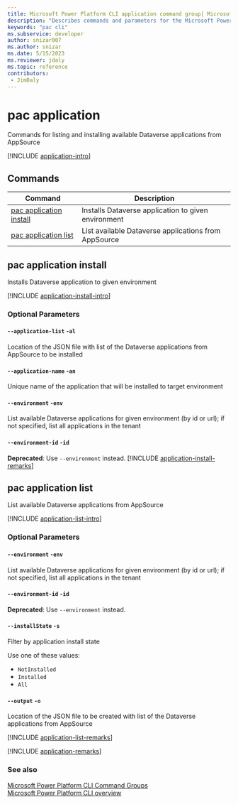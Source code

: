 ```yaml
---
title: Microsoft Power Platform CLI application command group| Microsoft Docs
description: "Describes commands and parameters for the Microsoft Power Platform CLI application command group."
keywords: "pac cli"
ms.subservice: developer
author: snizar007
ms.author: snizar
ms.date: 5/15/2023
ms.reviewer: jdaly
ms.topic: reference
contributors: 
 - JimDaly
---
```

<!-- 
Do not edit this file. 
This file is generated by a program and any changes will be overwritten when this topic is re-generated.
Use the include files to add additional content to this topic.
-->
# pac application

Commands for listing and installing available Dataverse applications from AppSource

[!INCLUDE [application-intro](includes/application-intro.md)]

## Commands

|Command|Description|
|---------|---------|
|[pac application install](#pac-application-install)|Installs Dataverse application to given environment|
|[pac application list](#pac-application-list)|List available Dataverse applications from AppSource|


## pac application install

Installs Dataverse application to given environment

[!INCLUDE [application-install-intro](includes/application-install-intro.md)]


### Optional Parameters

#### `--application-list` `-al`

Location of the JSON file with list of the Dataverse applications from AppSource to be installed

#### `--application-name` `-an`

Unique name of the application that will be installed to target environment

#### `--environment` `-env`

List available Dataverse applications for given environment (by id or url); if not specified, list all applications in the tenant

#### `--environment-id` `-id`

**Deprecated**: Use `--environment` instead.
[!INCLUDE [application-install-remarks](includes/application-install-remarks.md)]

## pac application list

List available Dataverse applications from AppSource

[!INCLUDE [application-list-intro](includes/application-list-intro.md)]


### Optional Parameters

#### `--environment` `-env`

List available Dataverse applications for given environment (by id or url); if not specified, list all applications in the tenant

#### `--environment-id` `-id`

**Deprecated**: Use `--environment` instead.
#### `--installState` `-s`

Filter by application install state

Use one of these values:

- `NotInstalled`
- `Installed`
- `All`

#### `--output` `-o`

Location of the JSON file to be created with list of the Dataverse applications from AppSource

[!INCLUDE [application-list-remarks](includes/application-list-remarks.md)]

[!INCLUDE [application-remarks](includes/application-remarks.md)]

### See also

[Microsoft Power Platform CLI Command Groups](index.md)<br />
[Microsoft Power Platform CLI overview](../introduction.md)